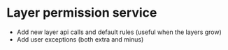 # Layer permission service

* Add new layer api calls and default rules (useful when the layers grow)
* Add user exceptions (both extra and minus)
